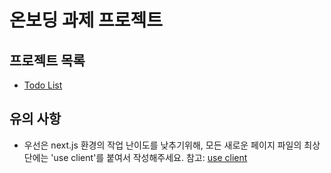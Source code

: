 # 온보딩 과제 프로젝트

## 프로젝트 목록

- [Todo List](./src/app/todo-list/specification/page.js)

## 유의 사항

- 우선은 next.js 환경의 작업 난이도를 낮추기위해, 모든 새로운 페이지 파일의 최상단에는 'use client'를 붙여서 작성해주세요. 참고: [use client](https://nextjs.org/docs/app/api-reference/directives/use-client)
